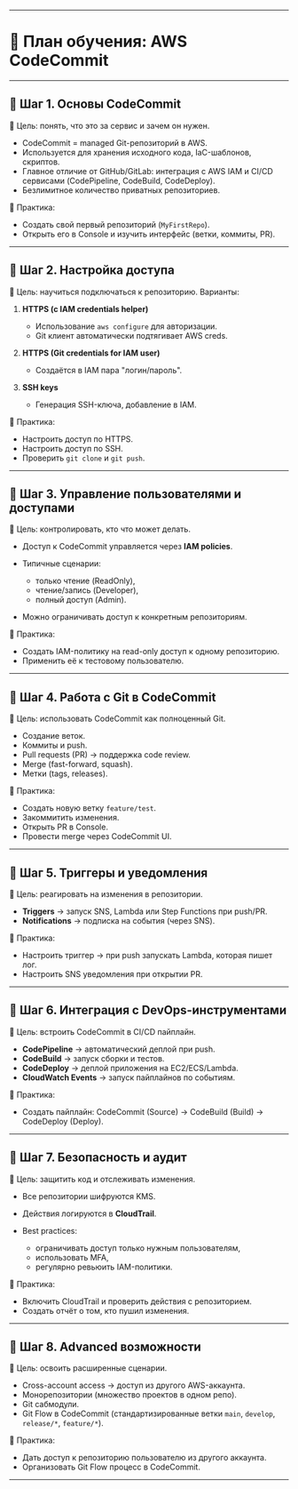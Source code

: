 
---

# 📍 План обучения: AWS CodeCommit

---

## 🔹 Шаг 1. Основы CodeCommit

🎯 Цель: понять, что это за сервис и зачем он нужен.

* CodeCommit = managed Git-репозиторий в AWS.
* Используется для хранения исходного кода, IaC-шаблонов, скриптов.
* Главное отличие от GitHub/GitLab: интеграция с AWS IAM и CI/CD сервисами (CodePipeline, CodeBuild, CodeDeploy).
* Безлимитное количество приватных репозиториев.

📌 Практика:

* Создать свой первый репозиторий (`MyFirstRepo`).
* Открыть его в Console и изучить интерфейс (ветки, коммиты, PR).

---

## 🔹 Шаг 2. Настройка доступа

🎯 Цель: научиться подключаться к репозиторию.
Варианты:

1. **HTTPS (с IAM credentials helper)**

   * Использование `aws configure` для авторизации.
   * Git клиент автоматически подтягивает AWS creds.
2. **HTTPS (Git credentials for IAM user)**

   * Создаётся в IAM пара "логин/пароль".
3. **SSH keys**

   * Генерация SSH-ключа, добавление в IAM.

📌 Практика:

* Настроить доступ по HTTPS.
* Настроить доступ по SSH.
* Проверить `git clone` и `git push`.

---

## 🔹 Шаг 3. Управление пользователями и доступами

🎯 Цель: контролировать, кто что может делать.

* Доступ к CodeCommit управляется через **IAM policies**.
* Типичные сценарии:

  * только чтение (ReadOnly),
  * чтение/запись (Developer),
  * полный доступ (Admin).
* Можно ограничивать доступ к конкретным репозиториям.

📌 Практика:

* Создать IAM-политику на read-only доступ к одному репозиторию.
* Применить её к тестовому пользователю.

---

## 🔹 Шаг 4. Работа с Git в CodeCommit

🎯 Цель: использовать CodeCommit как полноценный Git.

* Создание веток.
* Коммиты и push.
* Pull requests (PR) → поддержка code review.
* Merge (fast-forward, squash).
* Метки (tags, releases).

📌 Практика:

* Создать новую ветку `feature/test`.
* Закоммитить изменения.
* Открыть PR в Console.
* Провести merge через CodeCommit UI.

---

## 🔹 Шаг 5. Триггеры и уведомления

🎯 Цель: реагировать на изменения в репозитории.

* **Triggers** → запуск SNS, Lambda или Step Functions при push/PR.
* **Notifications** → подписка на события (через SNS).

📌 Практика:

* Настроить триггер → при push запускать Lambda, которая пишет лог.
* Настроить SNS уведомления при открытии PR.

---

## 🔹 Шаг 6. Интеграция с DevOps-инструментами

🎯 Цель: встроить CodeCommit в CI/CD пайплайн.

* **CodePipeline** → автоматический деплой при push.
* **CodeBuild** → запуск сборки и тестов.
* **CodeDeploy** → деплой приложения на EC2/ECS/Lambda.
* **CloudWatch Events** → запуск пайплайнов по событиям.

📌 Практика:

* Создать пайплайн: CodeCommit (Source) → CodeBuild (Build) → CodeDeploy (Deploy).

---

## 🔹 Шаг 7. Безопасность и аудит

🎯 Цель: защитить код и отслеживать изменения.

* Все репозитории шифруются KMS.
* Действия логируются в **CloudTrail**.
* Best practices:

  * ограничивать доступ только нужным пользователям,
  * использовать MFA,
  * регулярно ревьюить IAM-политики.

📌 Практика:

* Включить CloudTrail и проверить действия с репозиторием.
* Создать отчёт о том, кто пушил изменения.

---

## 🔹 Шаг 8. Advanced возможности

🎯 Цель: освоить расширенные сценарии.

* Cross-account access → доступ из другого AWS-аккаунта.
* Монорепозитории (множество проектов в одном репо).
* Git сабмодули.
* Git Flow в CodeCommit (стандартизированные ветки `main`, `develop`, `release/*`, `feature/*`).

📌 Практика:

* Дать доступ к репозиторию пользователю из другого аккаунта.
* Организовать Git Flow процесс в CodeCommit.

---

